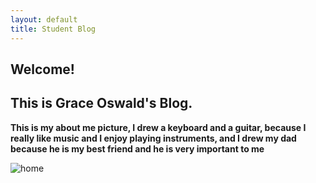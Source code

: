 ```yaml
---
layout: default
title: Student Blog
---
```




## Welcome!
## This is Grace Oswald's Blog.



**This is my about me picture, I drew a keyboard and a guitar, because I really like music and I enjoy playing instruments, and I drew my dad because he is my best friend and he is very important to me**

![home](/student/images/pictureforcsp.png)
